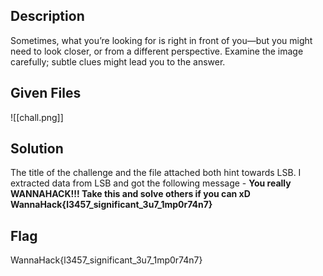 ## Description
Sometimes, what you’re looking for is right in front of you—but you might need to look closer, or from a different perspective. Examine the image carefully; subtle clues might lead you to the answer.

## Given Files
![[chall.png]]

## Solution
The title of the challenge and the file attached both hint towards LSB.
I extracted data from LSB and got the following message - 
**You really WANNAHACK!!! Take this and solve others if you can xD WannaHack{l3457_significant_3u7_1mp0r74n7}**

## Flag
WannaHack{l3457_significant_3u7_1mp0r74n7}